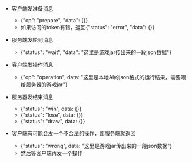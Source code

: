 - 客户端发准备消息
    - {"op": "prepare", "data": {}}
    - 如果访问的token有错，返回{"status": "error", "data": {}}

- 服务端发轮到消息
    - {"status": "wait", "data": "这里是游戏jar传出来的一段json数据"}

- 客户端发操作消息
    - {"op": "operation", data: "这里是本地AI的json格式的运行结果，需要喂给服务器的游戏jar"}

- 服务器发结束消息
    - {"status": "win", data: {}}
    - {"status": "lose", data: {}}
    - {"status": "draw", data: {}}

- 客户端有可能会发一个不合法的操作，那服务端就返回
    - {"status": "wrong", data: "这里是游戏jar传出来的一段json数据"}
    - 然后等客户端再发一个操作